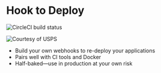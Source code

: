 Hook to Deploy
==============

![CircleCI build status](https://circleci.com/gh/thenewtricks/hook-to-deploy.png?circle-token=e030d7ae63295196edaf7852aaa289bdadf72e75 "CircleCI build status")

![Courtesy of USPS](http://f.cl.ly/items/3E1P0d3u0n3n1f3L0a0k/skyhook-sm.png "Courtesy of USPS")

* Build your own webhooks to re-deploy your applications
* Pairs well with CI tools and Docker
* Half-baked—use in production at your own risk
